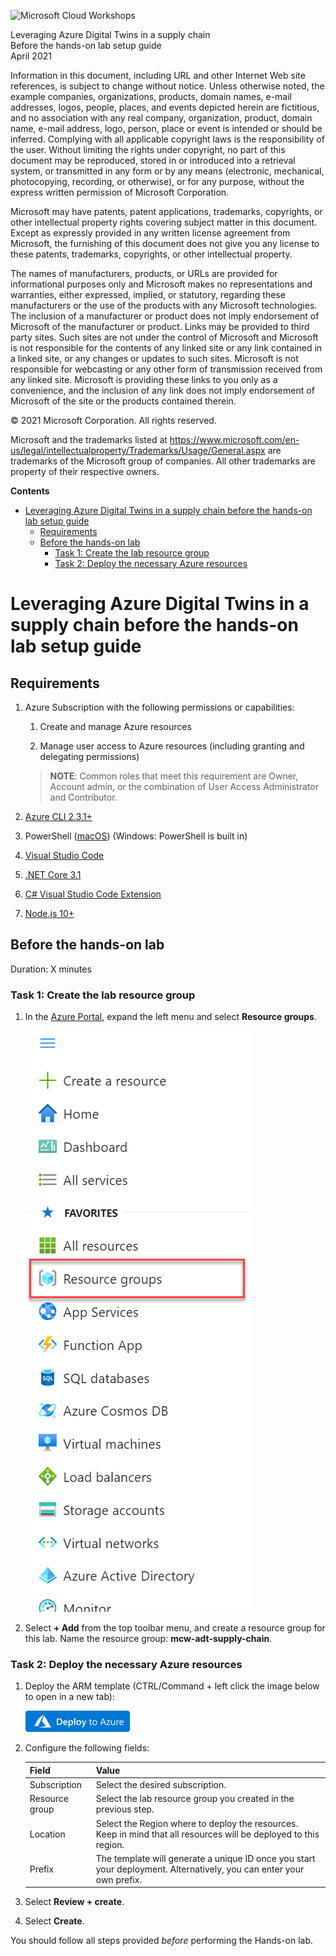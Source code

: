 ![](https://github.com/Microsoft/MCW-Template-Cloud-Workshop/raw/master/Media/ms-cloud-workshop.png "Microsoft Cloud Workshops")

<div class="MCWHeader1">
Leveraging Azure Digital Twins in a supply chain
</div>

<div class="MCWHeader2">
Before the hands-on lab setup guide
</div>

<div class="MCWHeader3">
April 2021
</div>

Information in this document, including URL and other Internet Web site references, is subject to change without notice. Unless otherwise noted, the example companies, organizations, products, domain names, e-mail addresses, logos, people, places, and events depicted herein are fictitious, and no association with any real company, organization, product, domain name, e-mail address, logo, person, place or event is intended or should be inferred. Complying with all applicable copyright laws is the responsibility of the user. Without limiting the rights under copyright, no part of this document may be reproduced, stored in or introduced into a retrieval system, or transmitted in any form or by any means (electronic, mechanical, photocopying, recording, or otherwise), or for any purpose, without the express written permission of Microsoft Corporation.

Microsoft may have patents, patent applications, trademarks, copyrights, or other intellectual property rights covering subject matter in this document. Except as expressly provided in any written license agreement from Microsoft, the furnishing of this document does not give you any license to these patents, trademarks, copyrights, or other intellectual property.

The names of manufacturers, products, or URLs are provided for informational purposes only and Microsoft makes no representations and warranties, either expressed, implied, or statutory, regarding these manufacturers or the use of the products with any Microsoft technologies. The inclusion of a manufacturer or product does not imply endorsement of Microsoft of the manufacturer or product. Links may be provided to third party sites. Such sites are not under the control of Microsoft and Microsoft is not responsible for the contents of any linked site or any link contained in a linked site, or any changes or updates to such sites. Microsoft is not responsible for webcasting or any other form of transmission received from any linked site. Microsoft is providing these links to you only as a convenience, and the inclusion of any link does not imply endorsement of Microsoft of the site or the products contained therein.

© 2021 Microsoft Corporation. All rights reserved.

Microsoft and the trademarks listed at <https://www.microsoft.com/en-us/legal/intellectualproperty/Trademarks/Usage/General.aspx> are trademarks of the Microsoft group of companies. All other trademarks are property of their respective owners.

**Contents**

<!-- TOC -->
- [Leveraging Azure Digital Twins in a supply chain before the hands-on lab setup guide](#leveraging-azure-digital-twins-in-a-supply-chain-before-the-hands-on-lab-setup-guide)
  - [Requirements](#requirements)
  - [Before the hands-on lab](#before-the-hands-on-lab)
    - [Task 1: Create the lab resource group](#task-1-create-the-lab-resource-group)
    - [Task 2: Deploy the necessary Azure resources](#task-2-deploy-the-necessary-azure-resources)
<!-- /TOC -->

# Leveraging Azure Digital Twins in a supply chain before the hands-on lab setup guide

## Requirements

1. Azure Subscription with the following permissions or capabilities:

   1. Create and manage Azure resources

   2. Manage user access to Azure resources (including granting and delegating permissions)

    > **NOTE**: Common roles that meet this requirement are Owner, Account admin, or the combination of User Access Administrator and Contributor.

2. [Azure CLI 2.3.1+](https://docs.microsoft.com/en-us/cli/azure/install-azure-cli)

3. PowerShell ([macOS](https://docs.microsoft.com/en-us/powershell/scripting/install/installing-powershell-core-on-macos?view=powershell-6&preserve-view=true)) (Windows: PowerShell is built in)

4. [Visual Studio Code](https://code.visualstudio.com/)

5. [.NET Core 3.1](https://dotnet.microsoft.com/download)

6. [C# Visual Studio Code Extension](https://marketplace.visualstudio.com/items?itemName=ms-dotnettools.csharp)

7. [Node.js 10+](https://nodejs.org/)

## Before the hands-on lab

Duration: X minutes

### Task 1: Create the lab resource group

1. In the [Azure Portal](https://portal.azure.com), expand the left menu and select **Resource groups**.

    ![The left menu of the Azure Portal displays with the Resource groups item selected.](media/azureleftmenu_resourcegroups.png "Azure Portal left menu")

2. Select **+ Add** from the top toolbar menu, and create a resource group for this lab. Name the resource group: **mcw-adt-supply-chain**.

### Task 2: Deploy the necessary Azure resources

1. Deploy the ARM template (CTRL/Command + left click the image below to open in a new tab):

    <a href="https://portal.azure.com/#create/Microsoft.Template/uri/https%3A%2F%2Fraw.githubusercontent.com%2Fsolliancenet%2microsoft-leveraging-azure-digital-twins-supply-chain%2Fmain%2FHands-on%20lab%2FResources%2Fdeployment%2FARM%2Fdigtwins-template-agad.json" target="_blank">
          <img src="https://raw.githubusercontent.com/Azure/azure-quickstart-templates/master/1-CONTRIBUTION-GUIDE/images/deploytoazure.png" alt="Deploy to Azure">
      </a>

2. Configure the following fields:

    | Field | Value |
    |--------|--------|
    | Subscription | Select the desired subscription. |
    | Resource group | Select the lab resource group you created in the previous step. |
    | Location | Select the Region where to deploy the resources. Keep in mind that all resources will be deployed to this region. |
    | Prefix | The template will generate a unique ID once you start your deployment. Alternatively, you can enter your own prefix. |

3. Select **Review + create**.

4. Select **Create**.

You should follow all steps provided *before* performing the Hands-on lab.
